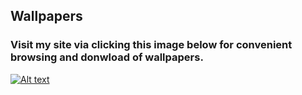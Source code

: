 ## Wallpapers
### Visit my site via clicking this image below for convenient browsing and donwload of wallpapers.
[![Alt text](wallpapers/design.png)](https://daniel20140101.github.io/Wallpapers/)
